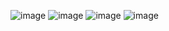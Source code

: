 ![image](https://github.com/JakubStrunc/M5flowerpot/assets/105900658/2f48d5bd-e4ca-4689-820b-b93ba1e32083)
![image](https://github.com/JakubStrunc/M5flowerpot/assets/105900658/a3277320-f843-4e4f-b01e-08d642f5b5a1)
![image](https://github.com/JakubStrunc/M5flowerpot/assets/105900658/bf1c6dc2-058b-4623-9491-d4d7749730ca)
![image](https://github.com/JakubStrunc/M5flowerpot/assets/105900658/037ca062-6367-4fc3-bf52-f3f623124705)



